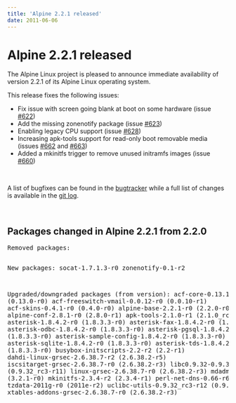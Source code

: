 ```yaml
---
title: 'Alpine 2.2.1 released'
date: 2011-06-06
---
```


# Alpine 2.2.1 released
The Alpine Linux project is pleased to announce immediate availability of version 2.2.1 of its Alpine Linux operating system.

This release fixes the following issues:

<ul>
<li>Fix issue with screen going blank at boot on some hardware (issue <a href="http://bugs.alpinelinux.org/issues/622">#622</a>)
<li>Add the missing zonenotify package (issue <a href="http://bugs.alpinelinux.org/issues/623">#623</a>)
<li>Enabling legacy CPU support (issue <a href="http://bugs.alpinelinux.org/issues/628">#628</a>)
<li>Increasing apk-tools support for read-only boot removable media (issues <a href="http://bugs.alpinelinux.org/issues/662">#662</a> and <a href="http://bugs.alpinelinux.org/issues/663">#663</a>)
<li>Added a mkinitfs trigger to remove unused initramfs images (issue <a href="http://bugs.alpinelinux.org/issues/660">#660</a>)
</ul>
<br>

A list of bugfixes can be found in the <a href="http://bugs.alpinelinux.org/projects/alpine/versions/31">bugtracker</a> while a full list of changes is available in the <a href="http://git.alpinelinux.org/cgit/aports.git/log/?h=v2.2.1">git log</a>.

<br>
<h2>Packages changed in Alpine 2.2.1 from 2.2.0</h2>
<pre>
Removed packages:


New packages:
socat-1.7.1.3-r0
zonenotify-0.1-r2


Upgraded/downgraded packages (from version):
acf-core-0.13.1-r0			  (0.13.0-r0)
acf-freeswitch-vmail-0.0.12-r0		  (0.0.10-r1)
acf-skins-0.4.1-r0			  (0.4.0-r0)
alpine-base-2.2.1-r0			  (2.2.0-r0)
alpine-conf-2.8.1-r0			  (2.8.0-r1)
apk-tools-2.1.0-r1			  (2.1.0_rc1-r2)
asterisk-1.8.4.2-r0			  (1.8.3.3-r0)
asterisk-fax-1.8.4.2-r0			  (1.8.3.3-r0)
asterisk-odbc-1.8.4.2-r0		  (1.8.3.3-r0)
asterisk-pgsql-1.8.4.2-r0		  (1.8.3.3-r0)
asterisk-sample-config-1.8.4.2-r0	  (1.8.3.3-r0)
asterisk-sqlite-1.8.4.2-r0		  (1.8.3.3-r0)
asterisk-tds-1.8.4.2-r0			  (1.8.3.3-r0)
busybox-initscripts-2.2-r2		  (2.2-r1)
dahdi-linux-grsec-2.6.38.7-r2		  (2.6.38.2-r5)
iscsitarget-grsec-2.6.38.7-r0		  (2.6.38.2-r3)
libc0.9.32-0.9.32_rc3-r12		  (0.9.32_rc3-r11)
linux-grsec-2.6.38.7-r0			  (2.6.38.2-r3)
mdadm-3.2.1-r1				  (3.2.1-r0)
mkinitfs-2.3.4-r2			  (2.3.4-r1)
perl-net-dns-0.66-r6			  (0.66-r4)
tzdata-2011g-r0				  (2011e-r2)
uclibc-utils-0.9.32_rc3-r12		  (0.9.32_rc3-r11)
xtables-addons-grsec-2.6.38.7-r0	  (2.6.38.2-r3)

</pre>

